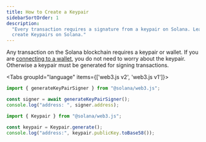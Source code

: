 ```yaml
---
title: How to Create a Keypair
sidebarSortOrder: 1
description:
  "Every transaction requires a signature from a keypair on Solana. Learn how to
  create Keypairs on Solana."
---
```


Any transaction on the Solana blockchain requires a keypair or wallet. If you
are [connecting to a wallet](/content/cookbook/wallets/connect-wallet-react),
you do not need to worry about the keypair. Otherwise a keypair must be
generated for signing transactions.

<Tabs groupId="language" items={['web3.js v2', 'web3.js v1']}>

<Tab value="web3.js v2">

```javascript
import { generateKeyPairSigner } from "@solana/web3.js";

const signer = await generateKeyPairSigner();
console.log("address: ", signer.address);
```

</Tab>

<Tab value="web3.js v1">

```javascript
import { Keypair } from "@solana/web3.js";

const keypair = Keypair.generate();
console.log("address:", keypair.publicKey.toBase58());
```

</Tab>

</Tabs>
